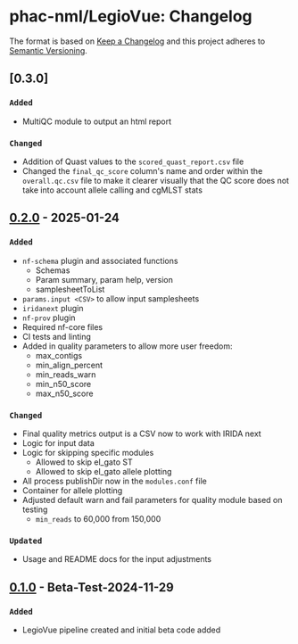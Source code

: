 # phac-nml/LegioVue: Changelog

The format is based on [Keep a Changelog](https://keepachangelog.com/en/1.0.0/)
and this project adheres to [Semantic Versioning](https://semver.org/spec/v2.0.0.html).

## [0.3.0]

### `Added`
- MultiQC module to output an html report

### `Changed`
- Addition of Quast values to the `scored_quast_report.csv` file
- Changed the `final_qc_score` column's name and order within the `overall.qc.csv` file to make it clearer visually that the QC score does not take into account allele calling and cgMLST stats

## [0.2.0] - 2025-01-24

### `Added`

- `nf-schema` plugin and associated functions
  - Schemas
  - Param summary, param help, version
  - samplesheetToList
- `params.input <CSV>` to allow input samplesheets
- `iridanext` plugin
- `nf-prov` plugin
- Required nf-core files
- CI tests and linting
- Added in quality parameters to allow more user freedom:
  - max_contigs
  - min_align_percent
  - min_reads_warn
  - min_n50_score
  - max_n50_score

### `Changed`

- Final quality metrics output is a CSV now to work with IRIDA next
- Logic for input data
- Logic for skipping specific modules
  - Allowed to skip el_gato ST
  - Allowed to skip el_gato allele plotting
- All process publishDir now in the `modules.conf` file
- Container for allele plotting
- Adjusted default warn and fail parameters for quality module based on testing
  - `min_reads` to 60,000 from 150,000

### `Updated`

- Usage and README docs for the input adjustments

## [0.1.0] - Beta-Test-2024-11-29

### `Added`

- LegioVue pipeline created and initial beta code added

[0.1.0]: https://github.com/phac-nml/legiovue/releases/tag/0.1.0
[0.2.0]: https://github.com/phac-nml/legiovue/releases/tag/0.2.0
